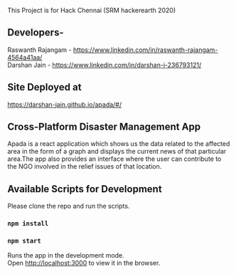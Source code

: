 This Project is for Hack Chennai (SRM hackerearth 2020)
## Developers-
Raswanth Rajangam - https://www.linkedin.com/in/raswanth-rajangam-4564a41aa/ <br/>
Darshan Jain - https://www.linkedin.com/in/darshan-j-236793121/

## Site Deployed at
https://darshan-jain.github.io/apada/#/

## Cross-Platform Disaster Management App 

Apada is a react application which shows us the data related to the affected area in the form of a graph and displays the current news of that particular area.The app also provides an interface where the user can contribute to the NGO involved in the relief issues of that location. 

## Available Scripts for Development

Please clone the repo and run the scripts.

### `npm install`

### `npm start`

Runs the app in the development mode.<br />
Open [http://localhost:3000](http://localhost:3000) to view it in the browser.
